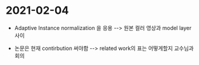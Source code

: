 # 2021-02-04
* Adaptive Instance normalization 을 응용 --> 원본 컬러 영상과 model layer 사이

* 논문은 현재 contirbution 써야함 --> related work의 표는 어떻게할지 교수님과 회의
